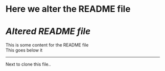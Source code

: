 # Here we alter the README file
<h1><em>Altered README file</em></h1>
This is some content for the README file <br>This goes below it
<hr>
Next to clone this file..
